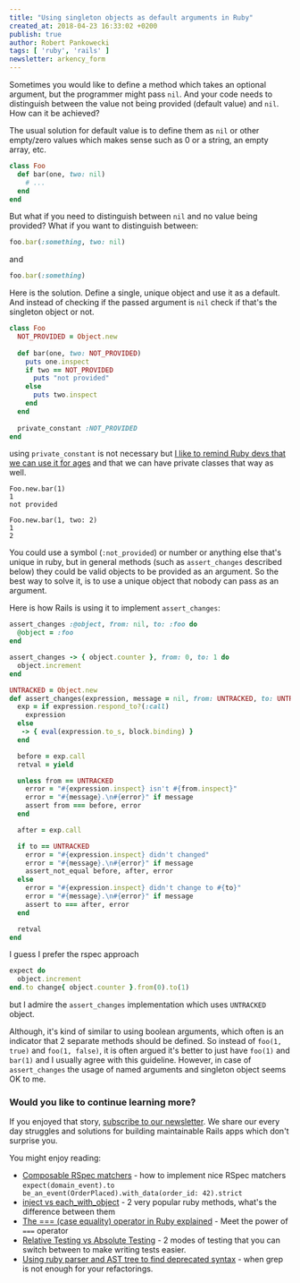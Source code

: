 ```yaml
---
title: "Using singleton objects as default arguments in Ruby"
created_at: 2018-04-23 16:33:02 +0200
publish: true
author: Robert Pankowecki
tags: [ 'ruby', 'rails' ]
newsletter: arkency_form
---
```


Sometimes you would like to define a method which takes an optional argument, but the programmer might pass `nil`. And your code needs to distinguish between the value not being provided (default value) and `nil`. How can it be achieved?

<!-- more -->

The usual solution for default value is to define them as `nil` or other empty/zero values which makes sense such as 0 or a string, an empty array, etc. 

```ruby
class Foo
  def bar(one, two: nil)
    # ...
  end
end
```

But what if you need to distinguish between `nil` and no value being provided? What if you want to distinguish between:

```ruby
foo.bar(:something, two: nil)
```

and

```ruby
foo.bar(:something)
```

Here is the solution. Define a single, unique object and use it as a default. And instead of checking if the passed argument is `nil` check if that's the singleton object or not.

```ruby
class Foo
  NOT_PROVIDED = Object.new
  
  def bar(one, two: NOT_PROVIDED)
    puts one.inspect
    if two == NOT_PROVIDED
      puts "not provided"
    else
      puts two.inspect
    end
  end
  
  private_constant :NOT_PROVIDED
end
```

using `private_constant` is not necessary but [I like to remind Ruby devs that we can use it for ages](https://blog.arkency.com/2016/02/private-classes-in-ruby/) and that we can have private classes that way as well. 

```
Foo.new.bar(1)
1
not provided

Foo.new.bar(1, two: 2)
1
2
```

You could use a symbol (`:not_provided`) or number or anything else that's unique in ruby, but in general methods (such as `assert_changes` described below) they could be valid objects to be provided as an argument. So the best way to solve it, is to use a unique object that nobody can pass as an argument. 

Here is how Rails is using it to implement `assert_changes`:

```ruby
assert_changes :@object, from: nil, to: :foo do
  @object = :foo
end

assert_changes -> { object.counter }, from: 0, to: 1 do
  object.increment
end
```

```ruby
UNTRACKED = Object.new
def assert_changes(expression, message = nil, from: UNTRACKED, to: UNTRACKED, &block)
  exp = if expression.respond_to?(:call)
    expression
  else
   -> { eval(expression.to_s, block.binding) }
  end

  before = exp.call
  retval = yield

  unless from == UNTRACKED
    error = "#{expression.inspect} isn't #{from.inspect}"
    error = "#{message}.\n#{error}" if message
    assert from === before, error
  end

  after = exp.call

  if to == UNTRACKED
    error = "#{expression.inspect} didn't changed"
    error = "#{message}.\n#{error}" if message
    assert_not_equal before, after, error
  else
    error = "#{expression.inspect} didn't change to #{to}"
    error = "#{message}.\n#{error}" if message
    assert to === after, error
  end

  retval
end
```

I guess I prefer the rspec approach

```ruby
expect do
  object.increment
end.to change{ object.counter }.from(0).to(1)
```

but I admire the `assert_changes` implementation which uses `UNTRACKED` object.

Although, it's kind of similar to using boolean arguments, which often is an indicator that 2 separate methods should be defined. So instead of `foo(1, true)` and `foo(1, false)`, it is often argued it's better to just have `foo(1)` and `bar(1)` and I usually agree with this guideline. However, in case of `assert_changes` the usage of named arguments and singleton object seems OK to me.

### Would you like to continue learning more?

If you enjoyed that story, [subscribe to our newsletter](http://arkency.com/newsletter). We share our every day struggles and solutions for building maintainable Rails apps which don't surprise you.

You might enjoy reading:

* [Composable RSpec matchers](/composable-rspec-matchers/) - how to implement nice RSpec matchers `expect(domain_event).to be_an_event(OrderPlaced).with_data(order_id: 42).strict`
* [inject vs each_with_object](/inject-vs-each-with-object/) - 2 very popular ruby methods, what's the difference between them
* [The === (case equality) operator in Ruby explained](/the-equals-equals-equals-case-equality-operator-in-ruby/) - Meet the power of `===` operator
* [Relative Testing vs Absolute Testing](/relative-testing-vs-absolute-testing/) - 2 modes of testing that you can switch between to make writing tests easier.
* [Using ruby parser and AST tree to find deprecated syntax](/using-ruby-parser-and-ast-tree-to-find-deprecated-syntax/) - when grep is not enough for your refactorings.
